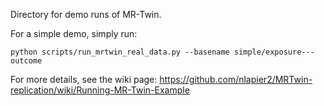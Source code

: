 Directory for demo runs of MR-Twin.

For a simple demo, simply run:

```python scripts/run_mrtwin_real_data.py --basename simple/exposure---outcome```

For more details, see the wiki page: https://github.com/nlapier2/MRTwin-replication/wiki/Running-MR-Twin-Example 

